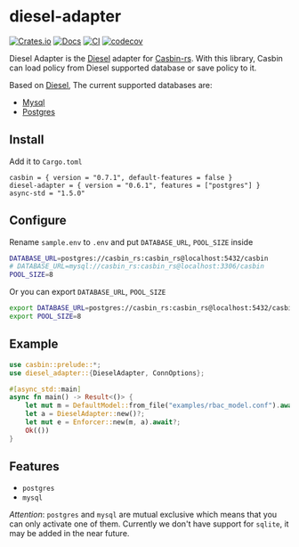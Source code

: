 # diesel-adapter

[![Crates.io](https://img.shields.io/crates/v/diesel-adapter.svg)](https://crates.io/crates/diesel-adapter)
[![Docs](https://docs.rs/diesel-adapter/badge.svg)](https://docs.rs/diesel-adapter)
[![CI](https://github.com/casbin-rs/diesel-adapter/workflows/CI/badge.svg)](https://github.com/casbin-rs/diesel-adapter/actions)
[![codecov](https://codecov.io/gh/casbin-rs/diesel-adapter/branch/master/graph/badge.svg)](https://codecov.io/gh/casbin-rs/diesel-adapter)

Diesel Adapter is the [Diesel](https://github.com/diesel-rs/diesel) adapter for [Casbin-rs](https://github.com/casbin/casbin-rs). With this library, Casbin can load policy from Diesel supported database or save policy to it.

Based on [Diesel](https://github.com/diesel-rs/diesel), The current supported databases are:

- [Mysql](https://www.mysql.com/)
- [Postgres](https://github.com/lib/pq)


## Install

Add it to `Cargo.toml`

```
casbin = { version = "0.7.1", default-features = false }
diesel-adapter = { version = "0.6.1", features = ["postgres"] }
async-std = "1.5.0"
```

## Configure

Rename `sample.env` to `.env` and put `DATABASE_URL`, `POOL_SIZE` inside

```bash
DATABASE_URL=postgres://casbin_rs:casbin_rs@localhost:5432/casbin
# DATABASE_URL=mysql://casbin_rs:casbin_rs@localhost:3306/casbin
POOL_SIZE=8
```

Or you can export `DATABASE_URL`, `POOL_SIZE` 

```bash
export DATABASE_URL=postgres://casbin_rs:casbin_rs@localhost:5432/casbin
export POOL_SIZE=8
```


## Example

```rust
use casbin::prelude::*;
use diesel_adapter::{DieselAdapter, ConnOptions};

#[async_std::main]
async fn main() -> Result<()> {
    let mut m = DefaultModel::from_file("examples/rbac_model.conf").await?;
    let a = DieselAdapter::new()?;
    let mut e = Enforcer::new(m, a).await?;
    Ok(())
}
```

## Features

- `postgres`
- `mysql`

*Attention*: `postgres` and `mysql` are mutual exclusive which means that you can only activate one of them. Currently we don't have support for `sqlite`, it may be added in the near future.
